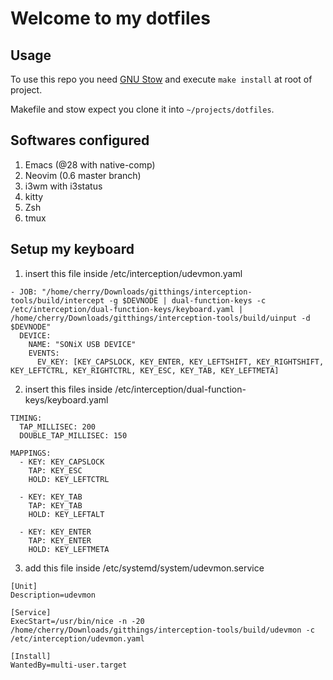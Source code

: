 # Welcome to my dotfiles


## Usage

To use this repo you need [GNU Stow](https://www.gnu.org/software/stow/) and execute `make install` at root of project.

Makefile and stow expect you clone it into `~/projects/dotfiles`.

## Softwares configured

1. Emacs (@28 with native-comp)
2. Neovim (0.6 master branch)
3. i3wm with i3status
4. kitty
5. Zsh
6. tmux

## Setup my keyboard

1. insert this file inside /etc/interception/udevmon.yaml

```
- JOB: "/home/cherry/Downloads/gitthings/interception-tools/build/intercept -g $DEVNODE | dual-function-keys -c /etc/interception/dual-function-keys/keyboard.yaml | /home/cherry/Downloads/gitthings/interception-tools/build/uinput -d $DEVNODE"
  DEVICE:
    NAME: "SONiX USB DEVICE"
    EVENTS:
      EV_KEY: [KEY_CAPSLOCK, KEY_ENTER, KEY_LEFTSHIFT, KEY_RIGHTSHIFT, KEY_LEFTCTRL, KEY_RIGHTCTRL, KEY_ESC, KEY_TAB, KEY_LEFTMETA]
```

2. insert this files inside /etc/interception/dual-function-keys/keyboard.yaml

```
TIMING:
  TAP_MILLISEC: 200
  DOUBLE_TAP_MILLISEC: 150

MAPPINGS:
  - KEY: KEY_CAPSLOCK
    TAP: KEY_ESC
    HOLD: KEY_LEFTCTRL

  - KEY: KEY_TAB
    TAP: KEY_TAB
    HOLD: KEY_LEFTALT

  - KEY: KEY_ENTER
    TAP: KEY_ENTER
    HOLD: KEY_LEFTMETA
```

3. add this file inside /etc/systemd/system/udevmon.service

```
[Unit]
Description=udevmon

[Service]
ExecStart=/usr/bin/nice -n -20 /home/cherry/Downloads/gitthings/interception-tools/build/udevmon -c /etc/interception/udevmon.yaml

[Install]
WantedBy=multi-user.target
```
